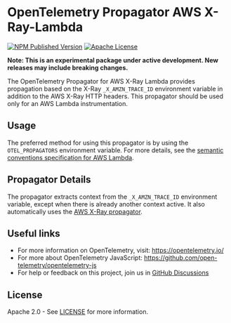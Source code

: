 # OpenTelemetry Propagator AWS X-Ray-Lambda

[![NPM Published Version][npm-img]][npm-url]
[![Apache License][license-image]][license-image]

**Note: This is an experimental package under active development. New releases may include breaking changes.**

The OpenTelemetry Propagator for AWS X-Ray Lambda provides propagation based on the X-Ray `_X_AMZN_TRACE_ID` environment
variable in addition to the AWS X-Ray HTTP headers. This propagator should be used only for an AWS Lambda instrumentation.

## Usage

The preferred method for using this propagator is by using the `OTEL_PROPAGATORS` environment variable. For more details,
see the [semantic conventions specification for AWS Lambda](https://github.com/open-telemetry/semantic-conventions/blob/main/docs/faas/aws-lambda.md).

## Propagator Details

The propagator extracts context from the `_X_AMZN_TRACE_ID` environment variable, except when there is already another
context active. It also automatically uses the [AWS X-Ray propagator](https://github.com/open-telemetry/opentelemetry-js-contrib/tree/main/propagators/opentelemetry-propagator-aws-xray).

## Useful links

* For more information on OpenTelemetry, visit: <https://opentelemetry.io/>
* For more about OpenTelemetry JavaScript: <https://github.com/open-telemetry/opentelemetry-js>
* For help or feedback on this project, join us in [GitHub Discussions][discussions-url]

## License

Apache 2.0 - See [LICENSE][license-url] for more information.

[discussions-url]: https://github.com/open-telemetry/opentelemetry-js/discussions
[license-url]: https://github.com/open-telemetry/opentelemetry-js/blob/main/LICENSE
[license-image]: https://img.shields.io/badge/license-Apache_2.0-green.svg?style=flat
[npm-url]: https://www.npmjs.com/package/@opentelemetry/propagator-aws-xray
[npm-img]: https://badge.fury.io/js/%40opentelemetry%2Fpropagator-aws-xray.svg
